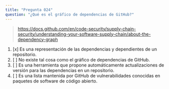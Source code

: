 ```yaml
---
title: "Pregunta 024"
question: "¿Qué es el gráfico de dependencias de GitHub?"
---
```



> https://docs.github.com/en/code-security/supply-chain-security/understanding-your-software-supply-chain/about-the-dependency-graph
1. [x] Es una representación de las dependencias y dependientes de un repositorio.
1. [ ] No existe tal cosa como el gráfico de dependencias de GitHub.
1. [ ] Es una herramienta que propone automáticamente actualizaciones de versión para las dependencias en un repositorio.
1. [ ] Es una lista mantenida por GitHub de vulnerabilidades conocidas en paquetes de software de código abierto.
